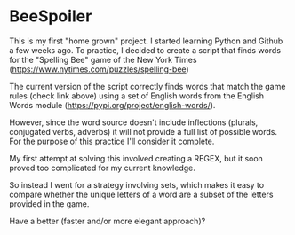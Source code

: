 # BeeSpoiler

This is my first "home grown" project.
I started learning Python and Github a few weeks ago. To practice, I decided to create a script that finds words for the "Spelling Bee" game of the New York Times 
(https://www.nytimes.com/puzzles/spelling-bee)

The current version of the script correctly finds words that match the game rules (check link above) using a set of English words from the English Words module (https://pypi.org/project/english-words/).

However, since the word source doesn't include inflections (plurals, conjugated verbs, adverbs) it will not provide a full list of possible words.
For the purpose of this practice I'll consider it complete.

My first attempt at solving this involved creating a REGEX, but it soon proved too complicated for my current knowledge.

So instead I went for a strategy involving sets, which makes it easy to compare whether the unique letters of a word are a subset of the letters provided in the game.

Have a better (faster and/or more elegant approach)? 
